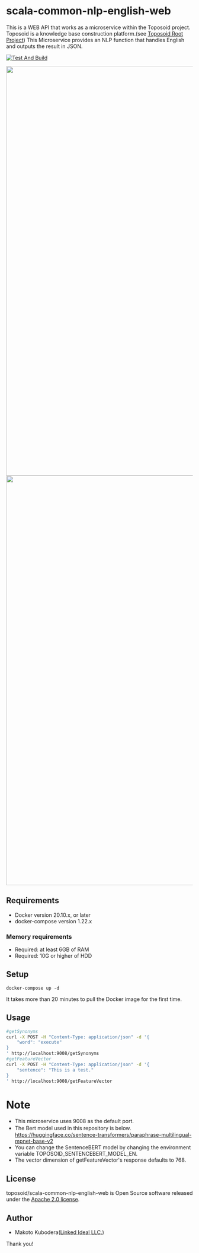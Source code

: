 # scala-common-nlp-english-web
This is a WEB API that works as a microservice within the Toposoid project.
Toposoid is a knowledge base construction platform.(see [Toposoid Root Project](https://github.com/toposoid/toposoid.git))
This Microservice provides an NLP function that handles English and outputs the result in JSON.

[![Test And Build](https://github.com/toposoid/scala-common-nlp-english-web/actions/workflows/action.yml/badge.svg)](https://github.com/toposoid/scala-common-nlp-english-web/actions/workflows/action.yml)

<img width="1105" src="https://user-images.githubusercontent.com/82787843/146533705-b1a09ad0-5faa-42db-8e02-fd3babf1c9e6.png">

<img width="1105"  src="https://user-images.githubusercontent.com/82787843/212450070-08ee0785-c970-45f7-90ef-2a206cc137ad.png">


## Requirements
* Docker version 20.10.x, or later
* docker-compose version 1.22.x

### Memory requirements
* Required: at least 6GB of RAM
* Required: 10G or higher of HDD

## Setup
```bssh
docker-compose up -d
```
It takes more than 20 minutes to pull the Docker image for the first time.

## Usage
```bash
#getSynonyms
curl -X POST -H "Content-Type: application/json" -d '{
    "word": "execute"
}
' http://localhost:9008/getSynonyms
#getFeatureVector
curl -X POST -H "Content-Type: application/json" -d '{
    "sentence": "This is a test."
}
' http://localhost:9008/getFeatureVector
```

# Note
* This microservice uses 9008 as the default port.
* The Bert model used in this repository is below.　https://huggingface.co/sentence-transformers/paraphrase-multilingual-mpnet-base-v2
* You can change the SentenceBERT model by changing the environment variable TOPOSOID_SENTENCEBERT_MODEL_EN.
* The vector dimension of getFeatureVector's response defaults to 768.

## License
toposoid/scala-common-nlp-english-web is Open Source software released under the [Apache 2.0 license](https://www.apache.org/licenses/LICENSE-2.0.html).

## Author
* Makoto Kubodera([Linked Ideal LLC.](https://linked-ideal.com/))

Thank you!
